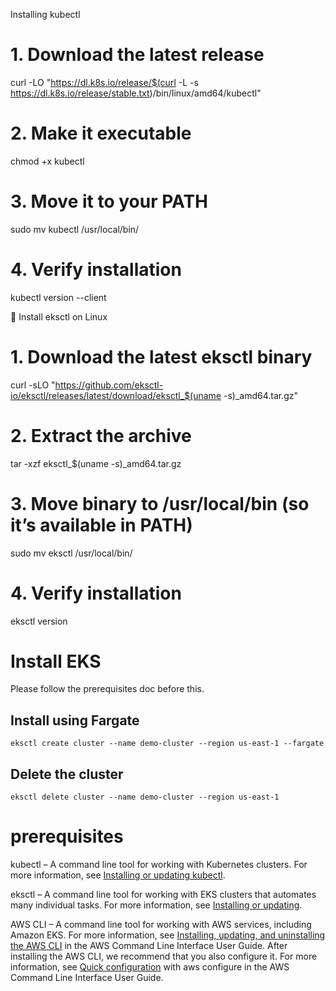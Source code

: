 Installing kubectl
# 1. Download the latest release
curl -LO "https://dl.k8s.io/release/$(curl -L -s https://dl.k8s.io/release/stable.txt)/bin/linux/amd64/kubectl"

# 2. Make it executable
chmod +x kubectl

# 3. Move it to your PATH
sudo mv kubectl /usr/local/bin/

# 4. Verify installation
kubectl version --client


🔹 Install eksctl on Linux


# 1. Download the latest eksctl binary
curl -sLO "https://github.com/eksctl-io/eksctl/releases/latest/download/eksctl_$(uname -s)_amd64.tar.gz"

# 2. Extract the archive
tar -xzf eksctl_$(uname -s)_amd64.tar.gz

# 3. Move binary to /usr/local/bin (so it’s available in PATH)
sudo mv eksctl /usr/local/bin/

# 4. Verify installation
eksctl version



# Install EKS

Please follow the prerequisites doc before this.

## Install using Fargate

```
eksctl create cluster --name demo-cluster --region us-east-1 --fargate
```

## Delete the cluster

```
eksctl delete cluster --name demo-cluster --region us-east-1
```


# prerequisites

kubectl – A command line tool for working with Kubernetes clusters. For more information, see [Installing or updating kubectl]("https://docs.aws.amazon.com/eks/latest/userguide/install-kubectl.html").

eksctl – A command line tool for working with EKS clusters that automates many individual tasks. For more information, see [Installing or updating]("https://docs.aws.amazon.com/eks/latest/userguide/eksctl.html").

AWS CLI – A command line tool for working with AWS services, including Amazon EKS. For more information, see [Installing, updating, and uninstalling the AWS CLI]("https://docs.aws.amazon.com/cli/latest/userguide/cli-chap-install.html") in the AWS Command Line Interface User Guide. After installing the AWS CLI, we recommend that you also configure it. For more information, see [Quick configuration]("https://docs.aws.amazon.com/cli/latest/userguide/cli-configure-quickstart.html#cli-configure-quickstart-config") with aws configure in the AWS Command Line Interface User Guide.
